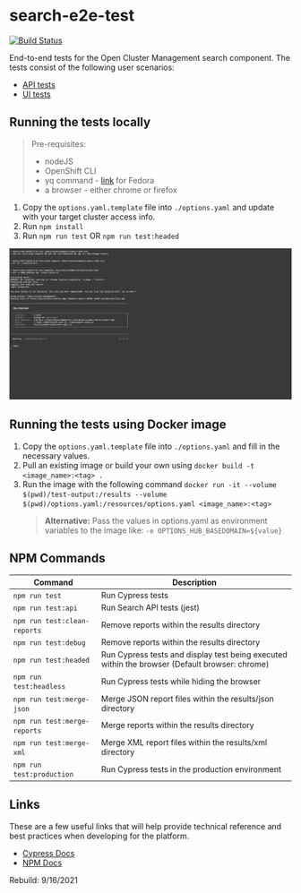 # search-e2e-test

[![Build Status](https://travis-ci.com/open-cluster-management/search-e2e-test.svg?token=jzyyzQmWYBEu33MCMh9p&branch=master)](https://travis-ci.com/open-cluster-management/search-e2e-test)

End-to-end tests for the Open Cluster Management search component. The tests consist of the following user scenarios:

- [API tests](./tests/api/README.md)
- [UI tests](./tests/cypress/README.md)

## Running the tests locally

> Pre-requisites:
>
> - nodeJS
> - OpenShift CLI
> - yq command - [link](https://snapcraft.io/install/yq/fedora) for Fedora
> - a browser - either chrome or firefox

1. Copy the `options.yaml.template` file into `./options.yaml` and update with your target cluster access info.
2. Run `npm install`
3. Run `npm run test` OR `npm run test:headed`

![Cypress Test](docs/readme/images/cypress-test-headless.gif)

## Running the tests using Docker image

1. Copy the `options.yaml.template` file into `./options.yaml` and fill in the necessary values.
2. Pull an existing image or build your own using `docker build -t <image_name>:<tag> .`
3. Run the image with the following command `docker run -it --volume $(pwd)/test-output:/results --volume $(pwd)/options.yaml:/resources/options.yaml <image_name>:<tag>`
   > **Alternative:** Pass the values in options.yaml as environment variables to the image like: `-e OPTIONS_HUB_BASEDOMAIN=${value}`

## NPM Commands

| Command                      | Description                                                                                    |
| ---------------------------- | ---------------------------------------------------------------------------------------------- |
| `npm run test`               | Run Cypress tests                                                                              |
| `npm run test:api`           | Run Search API tests (jest)                                                                    |
| `npm run test:clean-reports` | Remove reports within the results directory                                                    |
| `npm run test:debug`         | Remove reports within the results directory                                                    |
| `npm run test:headed`        | Run Cypress tests and display test being executed within the browser (Default browser: chrome) |
| `npm run test:headless`      | Run Cypress tests while hiding the browser                                                     |
| `npm run test:merge-json`    | Merge JSON report files within the results/json directory                                      |
| `npm run test:merge-reports` | Merge reports within the results directory                                                     |
| `npm run test:merge-xml`     | Merge XML report files within the results/xml directory                                        |
| `npm run test:production`    | Run Cypress tests in the production environment                                                |

## Links

These are a few useful links that will help provide technical reference and best practices when developing for the platform.

- [Cypress Docs](https://docs.cypress.io/guides/overview/why-cypress.html)
- [NPM Docs](https://docs.npmjs.com)

Rebuild: 9/16/2021